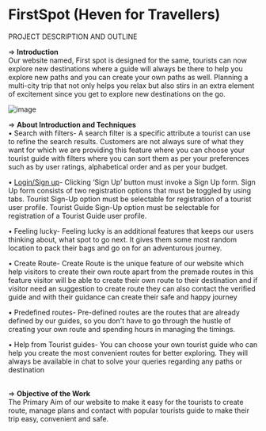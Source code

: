 # FirstSpot (Heven for Travellers)

PROJECT DESCRIPTION AND OUTLINE

=>	<b> Introduction <br></b>
Our website named, First spot is designed for the same, tourists can now explore new destinations where a guide will always be there to help you explore new paths and you can create your own paths as well. Planning a multi-city trip that not only helps you relax but also stirs in an extra element of excitement since you get to explore new destinations on the go.

![image](https://user-images.githubusercontent.com/69755312/194810054-c785c9b6-4dea-46b8-86e6-c19b090de964.png)


=>	<b>About Introduction and Techniques </b> <br>
•	Search with filters- A search filter is a specific attribute a tourist can use to refine the search results. Customers are not always sure of what they want for which we are providing this feature where you can choose your tourist guide with filters where you can sort them as per your preferences such as by user ratings, alphabetical order and as per your budget.<br>

•	<u>Login/Sign up</u>- Clicking ‘Sign Up’ button must invoke a  Sign Up form. Sign Up form consists of two registration options that must be toggled by using tabs. Tourist Sign-Up option must be selectable for registration of a tourist user profile. Tourist Guide Sign-Up option must be selectable for registration of a Tourist Guide user profile.<br>

•	Feeling lucky- Feeling lucky is an additional features that keeps our users thinking about, what spot to go next. It gives them some most random location to pack their bags and go on for an adventurous journey.<br>

•	Create Route- Create Route is the unique feature of our website which help visitors to create their own route apart from the premade routes in this feature visitor will be able to create their own route to their destination and if visitor need an suggestion to create route they can also contact the  verified guide and with their guidance can create their safe and happy journey <br>

•	Predefined routes- Pre-defined routes are the routes that are already defined by our guides, so you don't have to go through the hustle of creating your own route and spending hours in managing the timings.<br>

•	Help from Tourist guides- You can choose your own tourist guide who can help you create the most convenient routes for better exploring. They will always be available in chat to solve your queries regarding any paths or destination<br><br>


=>	<b>Objective of the Work</b><br>
The Primary Aim of our website to make it easy for the tourists to create route, manage plans and contact with popular tourists guide to make their trip easy, convenient and safe.<br>



